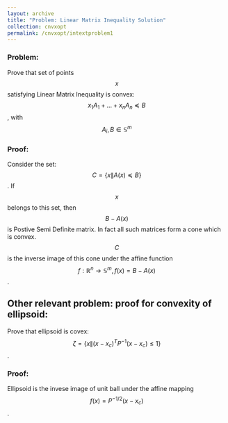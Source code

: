 ```yaml
---
layout: archive
title: "Problem: Linear Matrix Inequality Solution"
collection: cnvxopt
permalink: /cnvxopt/intextproblem1
---
```

### Problem:
Prove that set of points $$x$$ satisfying Linear Matrix Inequality is convex: $$x_1 A_1 + \dots + x_n A_n \preceq B$$, with $$A_i , B \in \mathbb{S}^m$$
### Proof: 
Consider the set: $$C = \{x\| A(x) \preceq B\}$$. If $$x$$ belongs to this set, then $$B-A(x)$$ is Postive Semi Definite matrix. In fact all such matrices form a cone which is convex. $$C$$ is the inverse image of this cone under the affine function 
$$f: \mathbb{R}^n \longrightarrow \mathbb{S}^m, f(x) = B- A(x)$$.

## Other relevant problem: proof for convexity of ellipsoid: 
Prove that ellipsoid is covex: $$\zeta = \{x \| (x-x_c)^T P^{-1} (x-x_c) \leq 1\}$$.
### Proof: 
Ellipsoid is the invese image of unit ball under the affine mapping $$f(x) = P^{-1/2}(x-x_c)$$.
